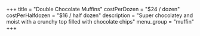 +++
title = "Double Chocolate Muffins"
costPerDozen = "$24 / dozen"
costPerHalfdozen = "$16 / half dozen"
description = "Super chocolatey and moist with a crunchy top filled with chocolate chips"
menu_group = "muffin"
+++
